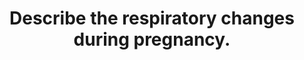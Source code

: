 ---
title: "Describe the respiratory changes during pregnancy."
entityType: SAQ
exam: PEX
college: CICM
year: 2014
sitting: A
question: 04
passRate: 26
EC_expectedDomains:
- "Candidates often mentioned central regulation, anatomy, respiratory mechanics, static lung volumes or gas transfer, but did not provide comprehensive cover of all areas."
- "Very few clearly described the extent of any change (either as a percentage or actual amount relative to the non-pregnant state)."
EC_extraCredit:
- "A number of candidates presented information well in diagrammatic form (e.g. static lung volumes)"
EC_errorsCommon:
- "however then repeated this same information in text, which was unnecessary."
---